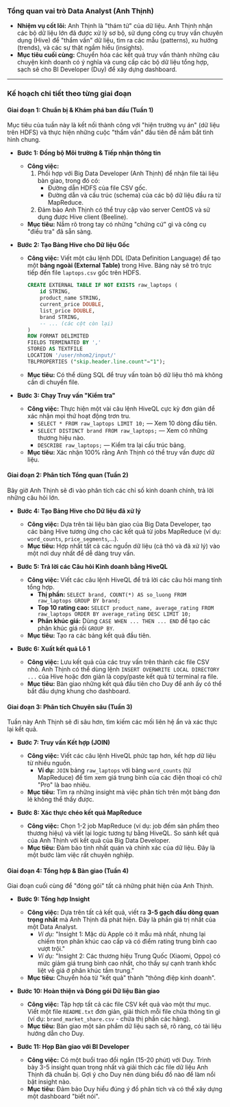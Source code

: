 ### **Tổng quan vai trò Data Analyst (Anh Thịnh)**

*   **Nhiệm vụ cốt lõi:** Anh Thịnh là "thám tử" của dữ liệu. Anh Thịnh nhận các bộ dữ liệu lớn đã được xử lý sơ bộ, sử dụng công cụ truy vấn chuyên dụng (Hive) để "thẩm vấn" dữ liệu, tìm ra các mẫu (patterns), xu hướng (trends), và các sự thật ngầm hiểu (insights).
*   **Mục tiêu cuối cùng:** Chuyển hóa các kết quả truy vấn thành những câu chuyện kinh doanh có ý nghĩa và cung cấp các bộ dữ liệu tổng hợp, sạch sẽ cho BI Developer (Duy) để xây dựng dashboard.

---

### **Kế hoạch chi tiết theo từng giai đoạn**

#### **Giai đoạn 1: Chuẩn bị & Khám phá ban đầu (Tuần 1)**

Mục tiêu của tuần này là kết nối thành công với "hiện trường vụ án" (dữ liệu trên HDFS) và thực hiện những cuộc "thẩm vấn" đầu tiên để nắm bắt tình hình chung.

*   **Bước 1: Đồng bộ Môi trường & Tiếp nhận thông tin**
    *   **Công việc:**
        1.  Phối hợp với Big Data Developer (Anh Thịnh) để nhận file tài liệu bàn giao, trong đó có:
            *   Đường dẫn HDFS của file CSV gốc.
            *   Đường dẫn và cấu trúc (schema) của các bộ dữ liệu đầu ra từ MapReduce.
        2.  Đảm bảo Anh Thịnh có thể truy cập vào server CentOS và sử dụng được Hive client (Beeline).
    *   **Mục tiêu:** Nắm rõ trong tay có những "chứng cứ" gì và công cụ "điều tra" đã sẵn sàng.

*   **Bước 2: Tạo Bảng Hive cho Dữ liệu Gốc**
    *   **Công việc:** Viết một câu lệnh DDL (Data Definition Language) để tạo một **bảng ngoài (External Table)** trong Hive. Bảng này sẽ trỏ trực tiếp đến file `laptops.csv` gốc trên HDFS.
        ```sql
        CREATE EXTERNAL TABLE IF NOT EXISTS raw_laptops (
            id STRING,
            product_name STRING,
            current_price DOUBLE,
            list_price DOUBLE,
            brand STRING,
            -- ... (các cột còn lại)
        )
        ROW FORMAT DELIMITED
        FIELDS TERMINATED BY ','
        STORED AS TEXTFILE
        LOCATION '/user/nhom2/input/'
        TBLPROPERTIES ("skip.header.line.count"="1");
        ```
    *   **Mục tiêu:** Có thể dùng SQL để truy vấn toàn bộ dữ liệu thô mà không cần di chuyển file.

*   **Bước 3: Chạy Truy vấn "Kiểm tra"**
    *   **Công việc:** Thực hiện một vài câu lệnh HiveQL cực kỳ đơn giản để xác nhận mọi thứ hoạt động trơn tru.
        *   `SELECT * FROM raw_laptops LIMIT 10;` — Xem 10 dòng đầu tiên.
        *   `SELECT DISTINCT brand FROM raw_laptops;` — Xem có những thương hiệu nào.
        *   `DESCRIBE raw_laptops;` — Kiểm tra lại cấu trúc bảng.
    *   **Mục tiêu:** Xác nhận 100% rằng Anh Thịnh có thể truy vấn được dữ liệu.

#### **Giai đoạn 2: Phân tích Tổng quan (Tuần 2)**

Bây giờ Anh Thịnh sẽ đi vào phân tích các chỉ số kinh doanh chính, trả lời những câu hỏi lớn.

*   **Bước 4: Tạo Bảng Hive cho Dữ liệu đã xử lý**
    *   **Công việc:** Dựa trên tài liệu bàn giao của Big Data Developer, tạo các bảng Hive tương ứng cho các kết quả từ jobs MapReduce (ví dụ: `word_counts`, `price_segments`,...).
    *   **Mục tiêu:** Hợp nhất tất cả các nguồn dữ liệu (cả thô và đã xử lý) vào một nơi duy nhất để dễ dàng truy vấn.

*   **Bước 5: Trả lời các Câu hỏi Kinh doanh bằng HiveQL**
    *   **Công việc:** Viết các câu lệnh HiveQL để trả lời các câu hỏi mang tính tổng hợp.
        *   **Thị phần:** `SELECT brand, COUNT(*) AS so_luong FROM raw_laptops GROUP BY brand;`
        *   **Top 10 rating cao:** `SELECT product_name, average_rating FROM raw_laptops ORDER BY average_rating DESC LIMIT 10;`
        *   **Phân khúc giá:** Dùng `CASE WHEN ... THEN ... END` để tạo các phân khúc giá rồi `GROUP BY`.
    *   **Mục tiêu:** Tạo ra các bảng kết quả đầu tiên.

*   **Bước 6: Xuất kết quả Lô 1**
    *   **Công việc:** Lưu kết quả của các truy vấn trên thành các file CSV nhỏ. Anh Thịnh có thể dùng lệnh `INSERT OVERWRITE LOCAL DIRECTORY ...` của Hive hoặc đơn giản là copy/paste kết quả từ terminal ra file.
    *   **Mục tiêu:** Bàn giao những kết quả đầu tiên cho Duy để anh ấy có thể bắt đầu dựng khung cho dashboard.

#### **Giai đoạn 3: Phân tích Chuyên sâu (Tuần 3)**

Tuần này Anh Thịnh sẽ đi sâu hơn, tìm kiếm các mối liên hệ ẩn và xác thực lại kết quả.

*   **Bước 7: Truy vấn Kết hợp (JOIN)**
    *   **Công việc:** Viết các câu lệnh HiveQL phức tạp hơn, kết hợp dữ liệu từ nhiều nguồn.
        *   **Ví dụ:** `JOIN` bảng `raw_laptops` với bảng `word_counts` (từ MapReduce) để tìm xem giá trung bình của các điện thoại có chữ "Pro" là bao nhiêu.
    *   **Mục tiêu:** Tìm ra những insight mà việc phân tích trên một bảng đơn lẻ không thể thấy được.

*   **Bước 8: Xác thực chéo kết quả MapReduce**
    *   **Công việc:** Chọn 1-2 job MapReduce (ví dụ: job đếm sản phẩm theo thương hiệu) và viết lại logic tương tự bằng HiveQL. So sánh kết quả của Anh Thịnh với kết quả của Big Data Developer.
    *   **Mục tiêu:** Đảm bảo tính nhất quán và chính xác của dữ liệu. Đây là một bước làm việc rất chuyên nghiệp.

#### **Giai đoạn 4: Tổng hợp & Bàn giao (Tuần 4)**

Giai đoạn cuối cùng để "đóng gói" tất cả những phát hiện của Anh Thịnh.

*   **Bước 9: Tổng hợp Insight**
    *   **Công việc:** Dựa trên tất cả kết quả, viết ra **3-5 gạch đầu dòng quan trọng nhất** mà Anh Thịnh đã phát hiện. Đây là phần giá trị nhất của một Data Analyst.
        *   *Ví dụ:* "Insight 1: Mặc dù Apple có ít mẫu mã nhất, nhưng lại chiếm trọn phân khúc cao cấp và có điểm rating trung bình cao vượt trội."
        *   *Ví dụ:* "Insight 2: Các thương hiệu Trung Quốc (Xiaomi, Oppo) có mức giảm giá trung bình cao nhất, cho thấy sự cạnh tranh khốc liệt về giá ở phân khúc tầm trung."
    *   **Mục tiêu:** Chuyển hóa từ "kết quả" thành "thông điệp kinh doanh".

*   **Bước 10: Hoàn thiện và Đóng gói Dữ liệu Bàn giao**
    *   **Công việc:** Tập hợp tất cả các file CSV kết quả vào một thư mục. Viết một file `README.txt` đơn giản, giải thích mỗi file chứa thông tin gì (ví dụ: `brand_market_share.csv` - chứa thị phần các hãng).
    *   **Mục tiêu:** Bàn giao một sản phẩm dữ liệu sạch sẽ, rõ ràng, có tài liệu hướng dẫn cho Duy.

*   **Bước 11: Họp Bàn giao với BI Developer**
    *   **Công việc:** Có một buổi trao đổi ngắn (15-20 phút) với Duy. Trình bày 3-5 insight quan trọng nhất và giải thích các file dữ liệu Anh Thịnh đã chuẩn bị. Gợi ý cho Duy nên dùng biểu đồ nào để làm nổi bật insight nào.
    *   **Mục tiêu:** Đảm bảo Duy hiểu đúng ý đồ phân tích và có thể xây dựng một dashboard "biết nói".
